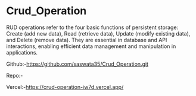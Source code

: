 # Crud_Operation
RUD operations refer to the four basic functions of persistent storage: Create (add new data), Read (retrieve data), Update (modify existing data), and Delete (remove data). They are essential in database and API interactions, enabling efficient data management and manipulation in applications.

Github:-https://github.com/saswata35/Crud_Operation.git

Repo:-

Vercel:-https://crud-operation-iw7d.vercel.app/

